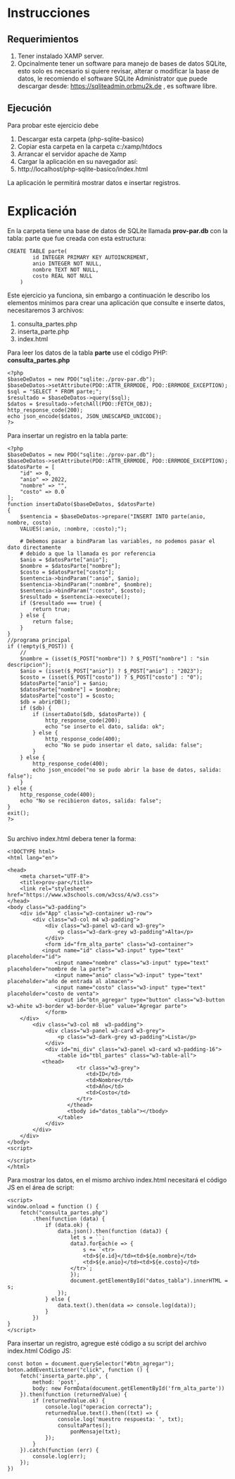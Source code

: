 # Instrucciones
## Requerimientos
1. Tener instalado XAMP server.
2. Opcinalmente tener un software para manejo de bases de datos SQLite, esto solo es necesario si quiere revisar, alterar o modificar la base de datos, le recomiendo el software SQLite Administrator que puede descargar desde: https://sqliteadmin.orbmu2k.de , es software libre.

## Ejecución
Para probar este ejercicio debe
1. Descargar esta carpeta (php-sqlite-basico)
2. Copiar esta carpeta en la carpeta c:/xamp/htdocs
3. Arrancar el servidor apache de Xamp
4. Cargar la aplicación en su navegador así:
5. http://localhost/php-sqlite-basico/index.html

La aplicación le permitirá mostrar datos e insertar registros.

# Explicación
En la carpeta tiene una base de datos de SQLite llamada **prov-par.db** con la tabla:
parte que fue creada con esta estructura:
```
CREATE TABLE parte(
		id INTEGER PRIMARY KEY AUTOINCREMENT,
		anio INTEGER NOT NULL,
		nombre TEXT NOT NULL,
		costo REAL NOT NULL
	)
```
Este ejercicio ya funciona, sin embargo a continuación le describo los elementos mínimos para crear una aplicación que consulte e inserte datos, necesitaremos 3 archivos:
1. consulta_partes.php
2. inserta_parte.php
3. index.html

Para leer los datos de la tabla **parte** use el código PHP: **consulta_partes.php**
```
<?php
$baseDeDatos = new PDO("sqlite:./prov-par.db");
$baseDeDatos->setAttribute(PDO::ATTR_ERRMODE, PDO::ERRMODE_EXCEPTION);
$sql = "SELECT * FROM parte;";
$resultado = $baseDeDatos->query($sql);
$datos = $resultado->fetchAll(PDO::FETCH_OBJ);
http_response_code(200);
echo json_encode($datos, JSON_UNESCAPED_UNICODE);
?>
```
Para insertar un registro en la tabla parte:
```
<?php
$baseDeDatos = new PDO("sqlite:./prov-par.db");
$baseDeDatos->setAttribute(PDO::ATTR_ERRMODE, PDO::ERRMODE_EXCEPTION);
$datosParte = [
    "id" => 0,
    "anio" => 2022,
    "nombre" => "",
    "costo" => 0.0
];
function insertaDato($baseDeDatos, $datosParte)
{
    $sentencia = $baseDeDatos->prepare("INSERT INTO parte(anio, nombre, costo)
	VALUES(:anio, :nombre, :costo);");

    # Debemos pasar a bindParam las variables, no podemos pasar el dato directamente
    # debido a que la llamada es por referencia
    $anio = $datosParte["anio"];
    $nombre = $datosParte["nombre"];
    $costo = $datosParte["costo"];
    $sentencia->bindParam(":anio", $anio);
    $sentencia->bindParam(":nombre", $nombre);
    $sentencia->bindParam(":costo", $costo);
    $resultado = $sentencia->execute();
    if ($resultado === true) {
        return true;
    } else {
        return false;
    }
}
//programa principal
if (!empty($_POST)) {
    //
    $nombre = (isset($_POST["nombre"]) ? $_POST["nombre"] : "sin descripcion");
    $anio = (isset($_POST["anio"]) ? $_POST["anio"] : "2023");
    $costo = (isset($_POST["costo"]) ? $_POST["costo"] : "0");
    $datosParte["anio"] = $anio;
    $datosParte["nombre"] = $nombre;
    $datosParte["costo"] = $costo;
    $db = abrirDB();
    if ($db) {
        if (insertaDato($db, $datosParte)) {
            http_response_code(200);
            echo "se inserto el dato, salida: ok";
        } else {
            http_response_code(400);
            echo "No se pudo insertar el dato, salida: false";
        }
    } else {
        http_response_code(400);
        echo json_encode("no se pudo abrir la base de datos, salida: false");
    }
} else {
    http_response_code(400);
    echo "No se recibieron datos, salida: false";
}
exit();
?>
    
```

Su archivo index.html debera tener la forma:
```
<!DOCTYPE html>
<html lang="en">

<head>
    <meta charset="UTF-8">
    <title>prov-par</title>
    <link rel="stylesheet" href="https://www.w3schools.com/w3css/4/w3.css">
</head>
<body class="w3-padding">
    <div id="App" class="w3-container w3-row">
        <div class="w3-col m4 w3-padding">
            <div class="w3-panel w3-card w3-grey">
                <p class="w3-dark-grey w3-padding">Alta</p>
            </div>
            <form id="frm_alta_parte" class="w3-container">
	       <input name="id" class="w3-input" type="text" placeholder="id">
    	       <input name="nombre" class="w3-input" type="text" placeholder="nombre de la parte">
               <input name="anio" class="w3-input" type="text" placeholder="año de entrada al almacen">
               <input name="costo" class="w3-input" type="text" placeholder="costo de venta">
               <input id="btn_agregar" type="button" class="w3-button w3-white w3-border w3-border-blue" value="Agregar parte">
            </form>
	</div>
        <div class="w3-col m8  w3-padding">
            <div class="w3-panel w3-card w3-grey">
                <p class="w3-dark-grey w3-padding">Lista</p>
            </div>
            <div id="mi_div" class="w3-panel w3-card w3-padding-16">
                <table id="tbl_partes" class="w3-table-all">
		   <thead>
                      <tr class="w3-grey">
                         <td>ID</td>
                         <td>Nombre</td>
                         <td>Año</td>
                         <td>Costo</td>
                      </tr>
                   </thead>
                   <tbody id="datos_tabla"></tbody>
                </table>
            </div>
        </div>
    </div>
</body>
<script>

</script>
</html>
```

Para mostrar los datos, en el mismo archivo index.html necesitará el código JS en el área de script:
```
<script>
window.onload = function () {
    fetch("consulta_partes.php")
        .then(function (data) {
            if (data.ok) {
                data.json().then(function (dataJ) {
                    let s = ``;
                    dataJ.forEach(e => {
                        s += `<tr>
                        <td>${e.id}</td><td>${e.nombre}</td>
                        <td>${e.anio}</td><td>${e.costo}</td>
                    </tr>`;
                    });
                    document.getElementById("datos_tabla").innerHTML = s;
                });
            } else {
                data.text().then(data => console.log(data));
            }
        })
}
</script>
```

Para insertar un registro, agregue esté código a su script del archivo index.html 
Código JS:
```
const boton = document.querySelector("#btn_agregar");
boton.addEventListener("click", function () {
    fetch('inserta_parte.php', {
        method: 'post',
        body: new FormData(document.getElementById('frm_alta_parte'))
    }).then(function (returnedValue) {
        if (returnedValue.ok) {
            console.log("operacion correcta");
            returnedValue.text().then((txt) => {
                console.log('muestro respuesta: ', txt);
                consultaPartes();
                    ponMensaje(txt);
            });
        }
    }).catch(function (err) {
        console.log(err);
    });
})
```

